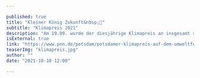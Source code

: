 ```yaml
---

published: true
title: "Kleiner König Zukunft&nbsp;👑"
subtitle: "Klimapreis 2021"
description: "Am 19.09. wurde der diesjährige Klimapreis an insgesamt sechs coole Projekte verliehen – Bürger:Beete war unter den Gewinnern! 😍🏆🌹"
isExternal: true
link: "https://www.pnn.de/potsdam/potsdamer-klimapreis-auf-dem-umweltfest-verliehen-regenwasser-pflanzprojekte-und-kunst-aus-muell/27627492.html"
teaserImg: "klimapreis.jpg"  
author: ""
date: "2021-10-10 12:00"

---
```



